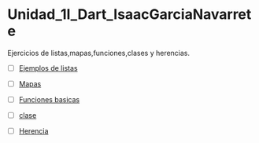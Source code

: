 # Unidad_1I_Dart_IsaacGarciaNavarrete
Ejercicios de listas,mapas,funciones,clases y herencias.
- [ ] [Ejemplos de listas](https://dartpad.dartlang.org/d19a567c6e8fb55a5fb65a3a81a3e232)
- [ ] [Mapas](https://dartpad.dartlang.org/757ea802c64f0e640dad55eabda366e9)
- [ ] [Funciones basicas](https://dartpad.dartlang.org/3c720634cea8d2da332cd6242ac6a5da)
- [ ] [clase](https://dartpad.dartlang.org/ed3085a4fbc08be8231658c65f18c844)
- [ ] [Herencia](https://dartpad.dartlang.org/17c5bf2f64d416fdba904c211fd937d1)

